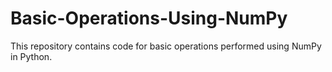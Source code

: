 # Basic-Operations-Using-NumPy
This repository contains code for basic operations performed using NumPy in Python.
